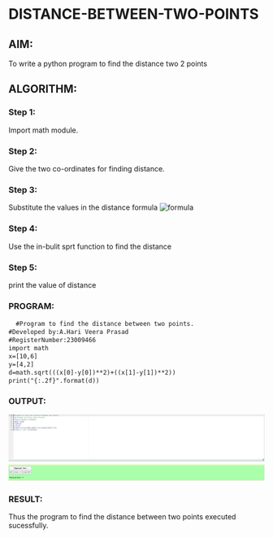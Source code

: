 # DISTANCE-BETWEEN-TWO-POINTS

## AIM:
To write a python program to find the distance two 2 points
## ALGORITHM:
### Step 1:
Import math module.
### Step 2:
Give the two co-ordinates for finding distance.
### Step 3: 
Substitute the values in the distance formula  ![formula](/formula.JPG)
### Step 4:
Use the  in-bulit sprt function to find the distance
### Step 5: 
print the value of distance
### PROGRAM:
```
  #Program to find the distance between two points.
#Developed by:A.Hari Veera Prasad 
#RegisterNumber:23009466
import math
x=[10,6]
y=[4,2]
d=math.sqrt(((x[0]-y[0])**2)+((x[1]-y[1])**2))
print("{:.2f}".format(d))
```
### OUTPUT:
![Alt text](<distance between two variables.png>)
### RESULT:
Thus the program to find the distance between two points executed sucessfully.